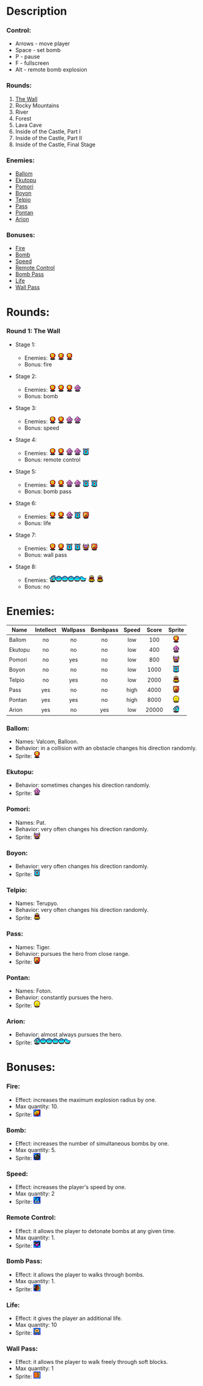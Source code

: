 # Description

### Control:
- Arrows - move player
- Space - set bomb
- P - pause
- F - fullscreen
- Alt - remote bomb explosion

### Rounds:

1. [The Wall](#round-1)
2. Rocky Mountains
3. River
4. Forest
5. Lava Cave
6. Inside of the Castle, Part I
7. Inside of the Castle, Part II
8. Inside of the Castle, Final Stage

### Enemies:
- [Ballom](#ballom)
- [Ekutopu](#ekutopu)
- [Pomori](#pomori)
- [Boyon](#boyon)
- [Telpio](#telpio)
- [Pass](#pass)
- [Pontan](#pontan)
- [Arion](#arion)

### Bonuses:
- [Fire](#fire-up)
- [Bomb](#bomb-up)
- [Speed](#speed-up)
- [Remote Control](#remote)
- [Bomb Pass](#bomb-pass)
- [Life](#life)
- [Wall Pass](#wall-pass)

# Rounds:

### Round 1: The Wall <a id="round-1"></a>
- Stage 1:
  - Enemies:
    <img src="img/ballom.png" height="18" />
    <img src="img/ballom.png" height="18" />
    <img src="img/ballom.png" height="18" />
  - Bonus: fire

- Stage 2:
  - Enemies:
    <img src="img/ballom.png" height="18" />
    <img src="img/ballom.png" height="18" />
    <img src="img/ballom.png" height="18" />
    <img src="img/ekutopu.png" height="18" />
  - Bonus: bomb

- Stage 3:
  - Enemies:
    <img src="img/ballom.png" height="18" />
    <img src="img/ballom.png" height="18" />
    <img src="img/ekutopu.png" height="18" />
    <img src="img/ekutopu.png" height="18" />
  - Bonus: speed

- Stage 4:
  - Enemies:
    <img src="img/ballom.png" height="18" />
    <img src="img/ballom.png" height="18" />
    <img src="img/ekutopu.png" height="18" />
    <img src="img/ekutopu.png" height="18" />
    <img src="img/boyon.png" height="18" />
  - Bonus: remote control

- Stage 5:
  - Enemies:
    <img src="img/ballom.png" height="18" />
    <img src="img/ballom.png" height="18" />
    <img src="img/ekutopu.png" height="18" />
    <img src="img/ekutopu.png" height="18" />
    <img src="img/boyon.png" height="18" />
    <img src="img/boyon.png" height="18" />
  - Bonus: bomb pass

- Stage 6:
  - Enemies:
    <img src="img/ballom.png" height="18" />
    <img src="img/ballom.png" height="18" />
    <img src="img/ekutopu.png" height="18" />
    <img src="img/boyon.png" height="18" />
    <img src="img/pass.png" height="18" />
  - Bonus: life

- Stage 7:
  - Enemies:
    <img src="img/ballom.png" height="18" />
    <img src="img/ballom.png" height="18" />
    <img src="img/boyon.png" height="18" />
    <img src="img/boyon.png" height="18" />
    <img src="img/pomori.png" height="18" />
    <img src="img/pass.png" height="18" />
  - Bonus: wall pass

- Stage 8:
  - Enemies:
    <img src="img/arion-body.png" height="18" />
    <img src="img/telpio.png" height="18" />
    <img src="img/telpio.png" height="18" />
  - Bonus: no

# Enemies:

| Name    | Intellect | Wallpass | Bombpass | Speed | Score | Sprite                                    |
|---------|:---------:|:--------:|:--------:|:-----:|:-----:|:-----------------------------------------:|
| Ballom  | no        | no       | no       | low   | 100   | <img src="img/ballom.png" height="18" />  |
| Ekutopu | no        | no       | no       | low   | 400   | <img src="img/ekutopu.png" height="18" /> |
| Pomori  | no        | yes      | no       | low   | 800   | <img src="img/pomori.png" height="18" />  |
| Boyon   | no        | no       | no       | low   | 1000  | <img src="img/boyon.png" height="18" />   |
| Telpio  | no        | yes      | no       | low   | 2000  | <img src="img/telpio.png" height="18" />  |
| Pass    | yes       | no       | no       | high  | 4000  | <img src="img/pass.png" height="18" />    |
| Pontan  | yes       | yes      | no       | high  | 8000  | <img src="img/pontan.png" height="18" />  |
| Arion   | yes       | no       | yes      | low   | 20000 | <img src="img/arion.png" height="18" />   |

### Ballom: <a id="ballom"></a>
- Names: Valcom, Balloon.
- Behavior: in a collision with an obstacle changes his direction randomly.
- Sprite: <img src="img/ballom.png" height="18" />

### Ekutopu: <a id="ekutopu"></a>
- Behavior: sometimes changes his direction randomly.
- Sprite: <img src="img/ekutopu.png" height="18" />

### Pomori: <a id="pomori"></a>
- Names: Pat.
- Behavior: very often changes his direction randomly.
- Sprite: <img src="img/pomori.png" height="18" />

### Boyon: <a id="boyon"></a>
- Behavior: very often changes his direction randomly.
- Sprite: <img src="img/boyon.png" height="18" />

### Telpio: <a id="telpio"></a>
- Names: Terupyo.
- Behavior: very often changes his direction randomly.
- Sprite: <img src="img/telpio.png" height="18" />

### Pass: <a id="pass"></a>
- Names: Tiger.
- Behavior: pursues the hero from close range.
- Sprite: <img src="img/pass.png" height="18" />

### Pontan: <a id="pontan"></a>
- Names: Foton.
- Behavior: constantly pursues the hero.
- Sprite: <img src="img/pontan.png" height="18" />

### Arion: <a id="arion"></a>
- Behavior: almost always pursues the hero.
- Sprite: <img src="img/arion-body.png" height="18" />

# Bonuses:

### Fire: <a id="fire-up"></a>
- Effect: increases the maximum explosion radius by one.
- Max quantity: 10.
- Sprite: <img src="img/fire-up.png" height="18" />

### Bomb: <a id="bomb-up"></a>
- Effect: increases the number of simultaneous bombs by one.
- Max quantity: 5.
- Sprite: <img src="img/bomb-up.png" height="18" />

### Speed: <a id="speed-up"></a>
- Effect: increases the player's speed by one.
- Max quantity: 2
- Sprite: <img src="img/speed-up.png" height="18" />

### Remote Control: <a id="remote"></a>
- Effect: it allows the player to detonate bombs at any given time.
- Max quantity: 1.
- Sprite: <img src="img/remote.png" height="18" />

### Bomb Pass: <a id="bomb-pass"></a>
- Effect: it allows the player to walks through bombs.
- Max quantity: 1.
- Sprite: <img src="img/bomb-pass.png" height="18" />

### Life: <a id="life"></a>
- Effect: it gives the player an additional life.
- Max quantity: 10
- Sprite: <img src="img/life.png" height="18" />

### Wall Pass: <a id="wall-pass"></a>
- Effect: it allows the player to walk freely through soft blocks.
- Max quantity: 1
- Sprite: <img src="img/wall-pass.png" height="18" />